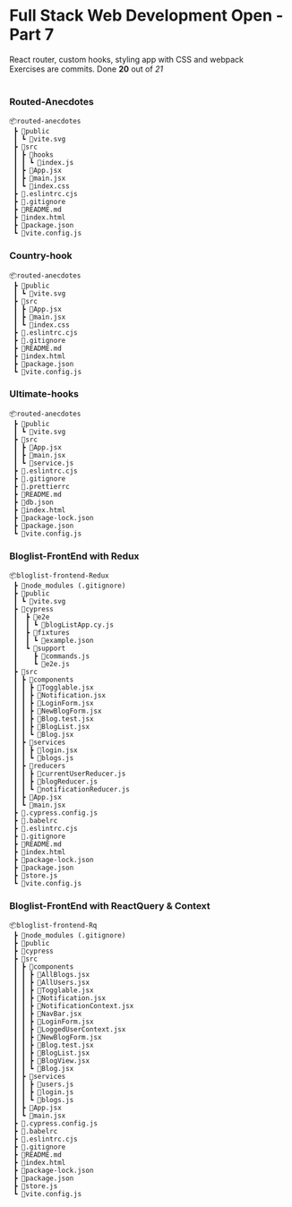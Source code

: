 <h1>Full Stack Web Development Open - Part 7</h1>

React router, custom hooks, styling app with CSS and webpack</br>
Exercises are commits. Done **20** out of _21_
</br></br>

<h3>Routed-Anecdotes</h3>

```
📦routed-anecdotes
 ┣ 📂public
 ┃ ┗ 📜vite.svg
 ┣ 📂src
 ┃ ┣ 📂hooks
 ┃ ┃ ┗ 📜index.js
 ┃ ┣ 📜App.jsx
 ┃ ┣ 📜main.jsx
 ┃ ┗ 📜index.css
 ┣ 📜.eslintrc.cjs
 ┣ 📜.gitignore
 ┣ 📜README.md
 ┣ 📜index.html
 ┣ 📜package.json
 ┗ 📜vite.config.js
```

<h3>Country-hook</h3>

```
📦routed-anecdotes
 ┣ 📂public
 ┃ ┗ 📜vite.svg
 ┣ 📂src
 ┃ ┣ 📜App.jsx
 ┃ ┣ 📜main.jsx
 ┃ ┗ 📜index.css
 ┣ 📜.eslintrc.cjs
 ┣ 📜.gitignore
 ┣ 📜README.md
 ┣ 📜index.html
 ┣ 📜package.json
 ┗ 📜vite.config.js
```

<h3>Ultimate-hooks</h3>

```
📦routed-anecdotes
 ┣ 📂public
 ┃ ┗ 📜vite.svg
 ┣ 📂src
 ┃ ┣ 📜App.jsx
 ┃ ┣ 📜main.jsx
 ┃ ┗ 📜service.js
 ┣ 📜.eslintrc.cjs
 ┣ 📜.gitignore
 ┣ 📜.prettierrc
 ┣ 📜README.md
 ┣ 📜db.json
 ┣ 📜index.html
 ┣ 📜package-lock.json
 ┣ 📜package.json
 ┗ 📜vite.config.js
```

<h3>Bloglist-FrontEnd with Redux</h3>

```
📦bloglist-frontend-Redux
 ┣ 📂node_modules (.gitignore)
 ┣ 📂public
 ┃ ┗ 📜vite.svg
 ┣ 📂cypress
 ┃  ┣ 📂e2e
 ┃  ┃ ┗ 📜blogListApp.cy.js
 ┃  ┣ 📂fixtures
 ┃  ┃ ┗ 📜example.json
 ┃  ┗ 📂support
 ┃    ┣ 📜commands.js
 ┃    ┗ 📜e2e.js
 ┣ 📂src
 ┃ ┣ 📂components
 ┃ ┃ ┣ 📜Togglable.jsx
 ┃ ┃ ┣ 📜Notification.jsx
 ┃ ┃ ┣ 📜LoginForm.jsx
 ┃ ┃ ┣ 📜NewBlogForm.jsx
 ┃ ┃ ┣ 📜Blog.test.jsx
 ┃ ┃ ┣ 📜BlogList.jsx
 ┃ ┃ ┗ 📜Blog.jsx
 ┃ ┣ 📂services
 ┃ ┃ ┣ 📜login.jsx
 ┃ ┃ ┗ 📜blogs.js
 ┃ ┣ 📂reducers
 ┃ ┃ ┣ 📜currentUserReducer.js
 ┃ ┃ ┣ 📜blogReducer.js
 ┃ ┃ ┗ 📜notificationReducer.js
 ┃ ┣ 📜App.jsx
 ┃ ┗ 📜main.jsx
 ┣ 📜.cypress.config.js
 ┣ 📜.babelrc
 ┣ 📜.eslintrc.cjs
 ┣ 📜.gitignore
 ┣ 📜README.md
 ┣ 📜index.html
 ┣ 📜package-lock.json
 ┣ 📜package.json
 ┣ 📜store.js
 ┗ 📜vite.config.js
```

<h3>Bloglist-FrontEnd with ReactQuery & Context</h3>

```
📦bloglist-frontend-Rq
 ┣ 📂node_modules (.gitignore)
 ┣ 📂public
 ┣ 📂cypress
 ┣ 📂src
 ┃ ┣ 📂components
 ┃ ┃ ┣ 📜AllBlogs.jsx
 ┃ ┃ ┣ 📜AllUsers.jsx
 ┃ ┃ ┣ 📜Togglable.jsx
 ┃ ┃ ┣ 📜Notification.jsx
 ┃ ┃ ┣ 📜NotificationContext.jsx
 ┃ ┃ ┣ 📜NavBar.jsx
 ┃ ┃ ┣ 📜LoginForm.jsx
 ┃ ┃ ┣ 📜LoggedUserContext.jsx
 ┃ ┃ ┣ 📜NewBlogForm.jsx
 ┃ ┃ ┣ 📜Blog.test.jsx
 ┃ ┃ ┣ 📜BlogList.jsx
 ┃ ┃ ┣ 📜BlogView.jsx
 ┃ ┃ ┗ 📜Blog.jsx
 ┃ ┣ 📂services
 ┃ ┃ ┣ 📜users.js
 ┃ ┃ ┣ 📜login.js
 ┃ ┃ ┗ 📜blogs.js
 ┃ ┣ 📜App.jsx
 ┃ ┗ 📜main.jsx
 ┣ 📜.cypress.config.js
 ┣ 📜.babelrc
 ┣ 📜.eslintrc.cjs
 ┣ 📜.gitignore
 ┣ 📜README.md
 ┣ 📜index.html
 ┣ 📜package-lock.json
 ┣ 📜package.json
 ┣ 📜store.js
 ┗ 📜vite.config.js
```
